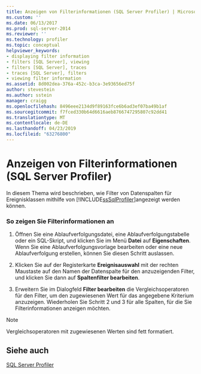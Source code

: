 ```yaml
---
title: Anzeigen von Filterinformationen (SQL Server Profiler) | Microsoft-Dokumentation
ms.custom: ''
ms.date: 06/13/2017
ms.prod: sql-server-2014
ms.reviewer: ''
ms.technology: profiler
ms.topic: conceptual
helpviewer_keywords:
- displaying filter information
- filters [SQL Server], viewing
- filters [SQL Server], traces
- traces [SQL Server], filters
- viewing filter information
ms.assetid: 8d002dea-376a-452c-b3ca-3e93656ed75f
author: stevestein
ms.author: sstein
manager: craigg
ms.openlocfilehash: 8496eee2134d9f89163fce6b6ad3ef07ba49b1af
ms.sourcegitcommit: f7fced330b64d6616aeb8766747295807c92dd41
ms.translationtype: MT
ms.contentlocale: de-DE
ms.lasthandoff: 04/23/2019
ms.locfileid: "63276800"
---
```

# <a name="view-filter-information-sql-server-profiler"></a>Anzeigen von Filterinformationen (SQL Server Profiler)
  In diesem Thema wird beschrieben, wie Filter von Datenspalten für Ereignisklassen mithilfe von [!INCLUDE[ssSqlProfiler](../../includes/sssqlprofiler-md.md)]angezeigt werden können.  
  
### <a name="to-view-filter-information"></a>So zeigen Sie Filterinformationen an  
  
1.  Öffnen Sie eine Ablaufverfolgungsdatei, eine Ablaufverfolgungstabelle oder ein SQL-Skript, und klicken Sie im Menü **Datei** auf **Eigenschaften**. Wenn Sie eine Ablaufverfolgungsvorlage bearbeiten oder eine neue Ablaufverfolgung erstellen, können Sie diesen Schritt auslassen.  
  
2.  Klicken Sie auf der Registerkarte **Ereignisauswahl** mit der rechten Maustaste auf den Namen der Datenspalte für den anzuzeigenden Filter, und klicken Sie dann auf **Spaltenfilter bearbeiten**.  
  
3.  Erweitern Sie im Dialogfeld **Filter bearbeiten** die Vergleichsoperatoren für den Filter, um den zugewiesenen Wert für das angegebene Kriterium anzuzeigen. Wiederholen Sie Schritt 2 und 3 für alle Spalten, für die Sie Filterinformationen anzeigen möchten.  
  
> [!NOTE]  
>  Vergleichsoperatoren mit zugewiesenen Werten sind fett formatiert.  
  
## <a name="see-also"></a>Siehe auch  
 [SQL Server Profiler](sql-server-profiler.md)  
  
  
